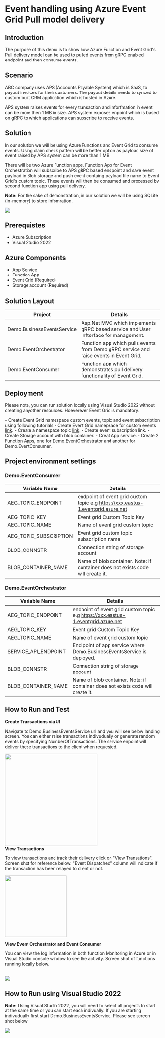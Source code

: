 # Event handling using Azure Event Grid Pull model delivery
## Introduction  
<p>The purpose of this demo is to show how Azure Function and Event Grid's Pull delivery model can be used to pulled events from gRPC enabled endpoint and then consume events.</p>
  
## Scenario  
<p>ABC company uses APS (Accounts Payable System) which is SaaS, to payout invoices for their customers. The payout details needs to synced to custom built CRM application which is hosted in Azure.</p>
<p>APS system raises events for every transaction and inforfmation in event can be more then 1 MB in size. APS system exposes enpoint which is based on gRPC to which applications can subscribe to receive events.</p>

## Solution  
<p>In our solution we will be using Azure Functions and Event Grid to consume events. Using claim check pattern will be better option as payload size of event raised by APS system can be more than 1 MB.</p>
<p>There will be two Azure Function apps. Function App for Event Orchestration will subscribe to APS gRPC based endpoint and save event payload in Blob storage and push event containg payload file name to Event Grid's custom topic. These events will then be consumed and processed by second function app using pull delivery.</p>

<p><b>Note:</b> For the sake of demonstration, in our solution we will be using SQLite (in-memory) to store infomration.</p>
<img src="./images/Architecture.jpg"/>

## Prerequistes
* Azure Subscription
* Visual Studio 2022
## Azure Components
* App Service
* Function App
* Event Grid (Required)
* Storage account  (Required)

## Solution Layout
|Project|Details|
|-----|-----|
|Demo.BusinessEventsService|Asp.Net MVC which implements gRPC based service and User Infterface for management.|
|Demo.EventOrchestrator|Function app which pulls events from Demo gRPC service and raise events in Event Grid.|
|Demo.EventConsumer|Function app which demonstrates pull delivery functionality of Event Grid.|  
## Deployment  
<p>Please note, you can run solution locally using Visual Studio 2022 without creating anyother resources. Hoeverever Event Grid is mandatory.</p>
- Create Event Grid namespace custom events, topic and event subscription using following tutorials
    - Create Event Grid namepsace for custom events <a href="https://learn.microsoft.com/en-us/azure/event-grid/event-grid-dotnet-get-started-pull-delivery#create-a-namespace-in-the-azure-portal">link</a>.
    - Create a namespace topic <a href="https://learn.microsoft.com/en-us/azure/event-grid/event-grid-dotnet-get-started-pull-delivery#create-a-namespace-topic">link</a>.
    - Create event subscription <a link="https://learn.microsoft.com/en-us/azure/event-grid/event-grid-dotnet-get-started-pull-delivery#create-an-event-subscription">link</a>.
- Create Storage account with blob container.
- Creat App service.
- Create 2 Function Apps, one for Demo.EventOrchestrator and another for Demo.EventConsumer.  

## Project environment settings  
### Demo.EventConsumer  
|Variable Name|Details|
|-----|-----|
|AEG_TOPIC_ENDPOINT|endpoint of event grid custom topic e.g https://xxx.eastus-1.eventgrid.azure.net|
|AEG_TOPIC_KEY|Event grid Custom Topic Key|
|AEG_TOPIC_NAME|Name of event grid custom topic|
|AEG_TOPIC_SUBSCRIPTION|Event grid custom topic subscription name|
|BLOB_CONNSTR|Connection string of storage account|
|BLOB_CONTAINER_NAME|Name of blob container. Note: if container does not exists code will create it.|
### Demo.EventOrchestrator  
|Variable Name|Details|
|-----|-----|
|AEG_TOPIC_ENDPOINT|endpoint of event grid custom topic e.g https://xxx.eastus-1.eventgrid.azure.net|
|AEG_TOPIC_KEY|Event grid Custom Topic Key|
|AEG_TOPIC_NAME|Name of event grid custom topic|
|SERVICE_API_ENDPOINT|End point of app service where Demo.BusinessEventsService is deployed.|
|BLOB_CONNSTR|Connection string of storage account|
|BLOB_CONTAINER_NAME|Name of blob container. Note: if container does not exists code will create it.|  

## How to Run and Test
<b>Create Transactions via UI</b>
<p>Navigate to Demo.BusinessEventsService url and you will see below landing screen. You can either raise transactions indivudually or generate random events by specifying NumberOfTransactions. The service enpoint will deliver these transactions to the client when requested.</p>
<img src="./images/Screen1.jpg" height="300px"/><br/>
<b>View Transactions</b>
<p>To view transactions and track their delivery click on "View Transations". Screen shot for reference below. "Event Dispatched" column will indicate if the transaction has been relayed to client or not.</p>
<img src="./images/Screen2.jpg" height="200px"/><br/>

<b>View Event Orchestrator and Event Consumer</b>
<p>You can view the log information in both function Monitoring in Azure or in Visual Studio console window to see the activity. Screen shot of functions running locally below.</p><br/>
<img src="./images/ScreenRunning.jpg" /><br/>

## How to Run using Visual Studio 2022
<p><b>Note:</b> Using Visual Studio 2022, you will need to select all projects to start at the same time or you can start each indivually. If you are starting indivudually first start Demo.BusinessEventsService. Please see screen shot below </p>
<img src="./images/VSMultiProject.jpg" /><br/>
